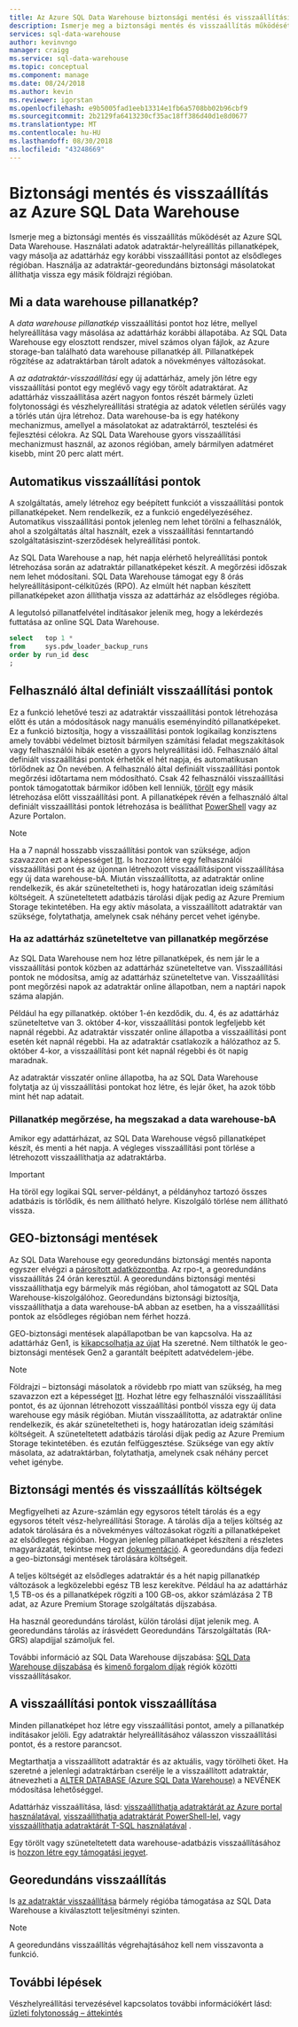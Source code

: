 ```yaml
---
title: Az Azure SQL Data Warehouse biztonsági mentési és visszaállítási - pillanatképeket, georedundáns |} A Microsoft Docs
description: Ismerje meg a biztonsági mentés és visszaállítás működését az Azure SQL Data Warehouse. Használat adattárházak biztonsági másolatai az adatraktár visszaállítása egy visszaállítási pontot az elsődleges régióba. Georedundáns biztonsági mentések segítségével állíthatja vissza egy másik földrajzi régióba.
services: sql-data-warehouse
author: kevinvngo
manager: craigg
ms.service: sql-data-warehouse
ms.topic: conceptual
ms.component: manage
ms.date: 08/24/2018
ms.author: kevin
ms.reviewer: igorstan
ms.openlocfilehash: e9b5005fad1eeb13314e1fb6a5708bb02b96cbf9
ms.sourcegitcommit: 2b2129fa6413230cf35ac18ff386d40d1e8d0677
ms.translationtype: MT
ms.contentlocale: hu-HU
ms.lasthandoff: 08/30/2018
ms.locfileid: "43248669"
---
```

# <a name="backup-and-restore-in-azure-sql-data-warehouse"></a>Biztonsági mentés és visszaállítás az Azure SQL Data Warehouse
Ismerje meg a biztonsági mentés és visszaállítás működését az Azure SQL Data Warehouse. Használati adatok adatraktár-helyreállítás pillanatképek, vagy másolja az adattárház egy korábbi visszaállítási pontot az elsődleges régióban. Használja az adatraktár-georedundáns biztonsági másolatokat állíthatja vissza egy másik földrajzi régióban. 

## <a name="what-is-a-data-warehouse-snapshot"></a>Mi a data warehouse pillanatkép?
A *data warehouse pillanatkép* visszaállítási pontot hoz létre, mellyel helyreállítása vagy másolása az adattárház korábbi állapotába.  Az SQL Data Warehouse egy elosztott rendszer, mivel számos olyan fájlok, az Azure storage-ban található data warehouse pillanatkép áll. Pillanatképek rögzítése az adatraktárban tárolt adatok a növekményes változásokat.

A *az adatraktár-visszaállítási* egy új adattárház, amely jön létre egy visszaállítási pontot egy meglévő vagy egy törölt adatraktárat. Az adattárház visszaállítása azért nagyon fontos részét bármely üzleti folytonossági és vészhelyreállítási stratégia az adatok véletlen sérülés vagy a törlés után újra létrehoz. Data warehouse-ba is egy hatékony mechanizmus, amellyel a másolatokat az adatraktárról, tesztelési és fejlesztési célokra.  Az SQL Data Warehouse gyors visszaállítási mechanizmust használ, az azonos régióban, amely bármilyen adatméret kisebb, mint 20 perc alatt mért. 

## <a name="automatic-restore-points"></a>Automatikus visszaállítási pontok
A szolgáltatás, amely létrehoz egy beépített funkciót a visszaállítási pontok pillanatképeket. Nem rendelkezik, ez a funkció engedélyezéséhez. Automatikus visszaállítási pontok jelenleg nem lehet törölni a felhasználók, ahol a szolgáltatás által használt, ezek a visszaállítási fenntartandó szolgáltatásiszint-szerződések helyreállítási pontok.

Az SQL Data Warehouse a nap, hét napja elérhető helyreállítási pontok létrehozása során az adatraktár pillanatképeket készít. A megőrzési időszak nem lehet módosítani. SQL Data Warehouse támogat egy 8 órás helyreállításipont-célkitűzés (RPO). Az elmúlt hét napban készített pillanatképeket azon állíthatja vissza az adattárház az elsődleges régióba.

A legutolsó pillanatfelvétel indításakor jelenik meg, hogy a lekérdezés futtatása az online SQL Data Warehouse. 

```sql
select   top 1 *
from     sys.pdw_loader_backup_runs 
order by run_id desc
;
```

## <a name="user-defined-restore-points"></a>Felhasználó által definiált visszaállítási pontok
Ez a funkció lehetővé teszi az adatraktár visszaállítási pontok létrehozása előtt és után a módosítások nagy manuális eseményindító pillanatképeket. Ez a funkció biztosítja, hogy a visszaállítási pontok logikailag konzisztens amely további védelmet biztosít bármilyen számítási feladat megszakítások vagy felhasználói hibák esetén a gyors helyreállítási idő. Felhasználó által definiált visszaállítási pontok érhetők el hét napja, és automatikusan törlődnek az Ön nevében. A felhasználó által definiált visszaállítási pontok megőrzési időtartama nem módosítható. Csak 42 felhasználói visszaállítási pontok támogatottak bármikor időben kell lenniük, [törölt](https://go.microsoft.com/fwlink/?linkid=875299) egy másik létrehozása előtt visszaállítási pont. A pillanatképek révén a felhasználó által definiált visszaállítási pontok létrehozása is beállíthat [PowerShell](https://docs.microsoft.com/powershell/module/azurerm.sql/new-azurermsqldatabaserestorepoint?view=azurermps-6.2.0#examples) vagy az Azure Portalon.


> [!NOTE]
> Ha a 7 napnál hosszabb visszaállítási pontok van szüksége, adjon szavazzon ezt a képességet [Itt](https://feedback.azure.com/forums/307516-sql-data-warehouse/suggestions/35114410-user-defined-retention-periods-for-restore-points). Is hozzon létre egy felhasználói visszaállítási pont és az újonnan létrehozott visszaállításipont visszaállítása egy új data warehouse-bA. Miután visszaállította, az adatraktár online rendelkezik, és akár szüneteltetheti is, hogy határozatlan ideig számítási költségeit. A szüneteltetett adatbázis tárolási díjak pedig az Azure Premium Storage tekintetében. Ha egy aktív másolata, a visszaállított adatraktár van szüksége, folytathatja, amelynek csak néhány percet vehet igénybe.
>

### <a name="snapshot-retention-when-a-data-warehouse-is-paused"></a>Ha az adattárház szüneteltetve van pillanatkép megőrzése
Az SQL Data Warehouse nem hoz létre pillanatképek, és nem jár le a visszaállítási pontok közben az adattárház szüneteltetve van. Visszaállítási pontok ne módosítsa, amíg az adattárház szüneteltetve van. Visszaállítási pont megőrzési napok az adatraktár online állapotban, nem a naptári napok száma alapján.

Például ha egy pillanatkép. október 1-én kezdődik, du. 4, és az adattárház szüneteltetve van 3. október 4-kor, visszaállítási pontok legfeljebb két napnál régebbi. Az adatraktár visszatér online állapotba a visszaállítási pont esetén két napnál régebbi. Ha az adatraktár csatlakozik a hálózathoz az 5. október 4-kor, a visszaállítási pont két napnál régebbi és öt napig maradnak.

Az adatraktár visszatér online állapotba, ha az SQL Data Warehouse folytatja az új visszaállítási pontokat hoz létre, és lejár őket, ha azok több mint hét nap adatait.

### <a name="snapshot-retention-when-a-data-warehouse-is-dropped"></a>Pillanatkép megőrzése, ha megszakad a data warehouse-bA
Amikor egy adattárházat, az SQL Data Warehouse végső pillanatképet készít, és menti a hét napja. A végleges visszaállítási pont törlése a létrehozott visszaállíthatja az adatraktárba. 

> [!IMPORTANT]
> Ha töröl egy logikai SQL server-példányt, a példányhoz tartozó összes adatbázis is törlődik, és nem állítható helyre. Kiszolgáló törlése nem állítható vissza.
>

## <a name="geo-backups"></a>GEO-biztonsági mentések
Az SQL Data Warehouse egy georedundáns biztonsági mentés naponta egyszer elvégzi a [párosított adatközpontba](../best-practices-availability-paired-regions.md). Az rpo-t, a georedundáns visszaállítás 24 órán keresztül. A georedundáns biztonsági mentési visszaállíthatja egy bármelyik más régióban, ahol támogatott az SQL Data Warehouse-kiszolgálóhoz. Georedundáns biztonsági biztosítja, visszaállíthatja a data warehouse-bA abban az esetben, ha a visszaállítási pontok az elsődleges régióban nem férhet hozzá.

GEO-biztonsági mentések alapállapotban be van kapcsolva. Ha az adattárház Gen1, is [kikapcsolhatja az újat](/powershell/module/azurerm.sql/set-azurermsqldatabasegeobackuppolicy) Ha szeretné. Nem tilthatók le geo-biztonsági mentések Gen2 a garantált beépített adatvédelem-jébe.

> [!NOTE]
> Földrajzi – biztonsági másolatok a rövidebb rpo miatt van szükség, ha meg szavazzon ezt a képességet [Itt](https://feedback.azure.com/forums/307516-sql-data-warehouse). Hozhat létre egy felhasználói visszaállítási pontot, és az újonnan létrehozott visszaállítási pontból vissza egy új data warehouse egy másik régióban. Miután visszaállította, az adatraktár online rendelkezik, és akár szüneteltetheti is, hogy határozatlan ideig számítási költségeit. A szüneteltetett adatbázis tárolási díjak pedig az Azure Premium Storage tekintetében. és ezután felfüggesztése. Szüksége van egy aktív másolata, az adatraktárban, folytathatja, amelynek csak néhány percet vehet igénybe.
>


## <a name="backup-and-restore-costs"></a>Biztonsági mentés és visszaállítás költségek
Megfigyelheti az Azure-számlán egy egysoros tételt tárolás és a egy egysoros tételt vész-helyreállítási Storage. A tárolás díja a teljes költség az adatok tárolására és a növekményes változásokat rögzíti a pillanatképeket az elsődleges régióban. Hogyan jelenleg pillanatképet készíteni a részletes magyarázatát, tekintse meg ezt [dokumentáció](https://docs.microsoft.com/rest/api/storageservices/Understanding-How-Snapshots-Accrue-Charges?redirectedfrom=MSDN#snapshot-billing-scenarios). A georedundáns díja fedezi a geo-biztonsági mentések tárolására költségeit.  

A teljes költségét az elsődleges adatraktár és a hét napig pillanatkép változások a legközelebbi egész TB lesz kerekítve. Például ha az adattárház 1,5 TB-os és a pillanatképek rögzíti a 100 GB-os, akkor számlázása 2 TB adat, az Azure Premium Storage szolgáltatás díjszabása. 

Ha használ georedundáns tárolást, külön tárolási díjat jelenik meg. A georedundáns tárolás az írásvédett Georedundáns Társzolgáltatás (RA-GRS) alapdíjjal számoljuk fel.

További információ az SQL Data Warehouse díjszabása: [SQL Data Warehouse díjszabása](https://azure.microsoft.com/pricing/details/sql-data-warehouse/) és [kimenő forgalom díjak](https://azure.microsoft.com/pricing/details/bandwidth/) régiók közötti visszaállításakor.

## <a name="restoring-from-restore-points"></a>A visszaállítási pontok visszaállítása
Minden pillanatképet hoz létre egy visszaállítási pontot, amely a pillanatkép indításakor jelöli. Egy adatraktár helyreállításához válasszon visszaállítási pontot, és a restore parancsot.  

Megtarthatja a visszaállított adatraktár és az aktuális, vagy törölheti őket. Ha szeretné a jelenlegi adatraktárban cserélje le a visszaállított adatraktár, átnevezheti a [ALTER DATABASE (Azure SQL Data Warehouse)](/sql/t-sql/statements/alter-database-azure-sql-data-warehouse) a NEVÉNEK módosítása lehetőséggel. 

Adattárház visszaállítása, lásd: [visszaállíthatja adatraktárát az Azure portal használatával](sql-data-warehouse-restore-database-portal.md), [visszaállíthatja adatraktárát PowerShell-lel](sql-data-warehouse-restore-database-powershell.md), vagy [visszaállíthatja adatraktárát T-SQL használatával](sql-data-warehouse-restore-database-rest-api.md) .

Egy törölt vagy szüneteltetett data warehouse-adatbázis visszaállításához is [hozzon létre egy támogatási jegyet](sql-data-warehouse-get-started-create-support-ticket.md). 


## <a name="geo-redundant-restore"></a>Georedundáns visszaállítás
Is [az adatraktár visszaállítása](https://docs.microsoft.com/azure/sql-data-warehouse/sql-data-warehouse-restore-database-powershell#restore-from-an-azure-geographical-region) bármely régióba támogatása az SQL Data Warehouse a kiválasztott teljesítményi szinten. 

> [!NOTE]
> A georedundáns visszaállítás végrehajtásához kell nem visszavonta a funkció.
>

## <a name="next-steps"></a>További lépések
Vészhelyreállítási tervezésével kapcsolatos további információkért lásd: [üzleti folytonosság – áttekintés](../sql-database/sql-database-business-continuity.md)
